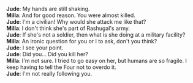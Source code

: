 **Jude**: My hands are still shaking.  
**Milla**: And for good reason. You were almost killed.  
**Jude**: I'm a civilian! Why would she attack me like that?  
**Milla**: I don't think she's part of Rashugal's army.  
**Jude**: If she's not a soldier, then what is she doing at a military facility?  
**Milla**: An ironic question for you or I to ask, don't you think?  
**Jude**: I see your point.  
**Jude**: Did you... Did you kill her?  
**Milla**: I'm not sure. I tried to go easy on her, but humans are so fragile. I keep having to tell the Four not to overdo it.   
**Jude**: I'm not really following you.